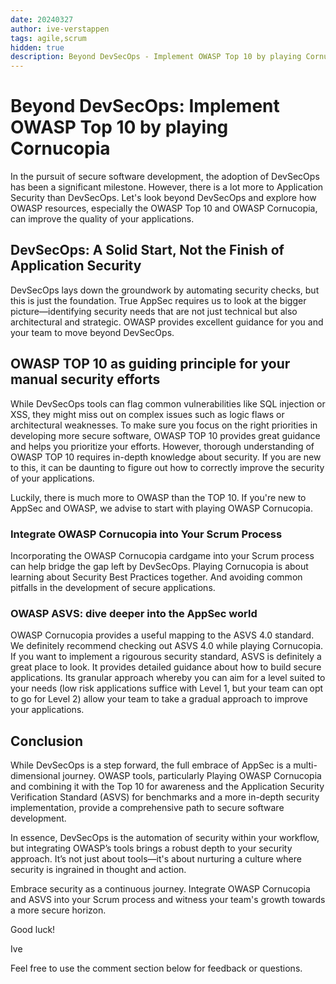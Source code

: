 ```yaml
---
date: 20240327
author: ive-verstappen
tags: agile,scrum
hidden: true
description: Beyond DevSecOps - Implement OWASP Top 10 by playing Cornucopia
---
```

# Beyond DevSecOps: Implement OWASP Top 10 by playing Cornucopia

In the pursuit of secure software development, the adoption of DevSecOps has been a significant milestone. However, there is a lot more to Application Security than DevSecOps. Let's look beyond DevSecOps and explore how OWASP resources, especially the OWASP Top 10 and OWASP Cornucopia, can improve the quality of your applications.

## DevSecOps: A Solid Start, Not the Finish of Application Security
DevSecOps lays down the groundwork by automating security checks, but this is just the foundation. True AppSec requires us to look at the bigger picture—identifying security needs that are not just technical but also architectural and strategic.  OWASP provides excellent guidance for you and your team to move beyond DevSecOps.

## OWASP TOP 10 as guiding principle for your manual security efforts
While DevSecOps tools can flag common vulnerabilities like SQL injection or XSS, they might miss out on complex issues such as logic flaws or architectural weaknesses. To make sure you focus on the right priorities in developing more secure software, OWASP TOP 10 provides great guidance and helps you prioritize your efforts.  However, thorough understanding of OWASP TOP 10 requires in-depth knowledge about security.  If you are new to this, it can be daunting to figure out how to correctly improve the security of your applications.

Luckily, there is much more to OWASP than the TOP 10.  If you're new to AppSec and OWASP, we advise to start with playing OWASP Cornucopia.

###  Integrate OWASP Cornucopia into Your Scrum Process
Incorporating the OWASP Cornucopia cardgame into your Scrum process can help bridge the gap left by DevSecOps. Playing Cornucopia is about learning about Security Best Practices together.  And avoiding common pitfalls in the development of secure applications.

### OWASP ASVS: dive deeper into the AppSec world
OWASP Cornucopia provides a useful mapping to the ASVS 4.0 standard.  We definitely recommend checking out ASVS 4.0 while playing Cornucopia.  If you want to implement a rigourous security standard, ASVS is definitely a great place to look.  It provides detailed guidance about how to build secure applications.  Its granular approach whereby you can aim for a level suited to your needs (low risk applications suffice with Level 1, but your team can opt to go for Level 2) allow your team to take a gradual approach to improve your applications.

## Conclusion
While DevSecOps is a step forward, the full embrace of AppSec is a multi-dimensional journey. OWASP tools, particularly Playing OWASP Cornucopia and combining it with the Top 10 for awareness and the Application Security Verification Standard (ASVS) for benchmarks and a more in-depth security implementation, provide a comprehensive path to secure software development.

In essence, DevSecOps is the automation of security within your workflow, but integrating OWASP’s tools brings a robust depth to your security approach. It’s not just about tools—it's about nurturing a culture where security is ingrained in thought and action.

Embrace security as a continuous journey. Integrate OWASP Cornucopia and ASVS into your Scrum process and witness your team's growth towards a more secure horizon.

Good luck!

Ive

Feel free to use the comment section below for feedback or questions.
